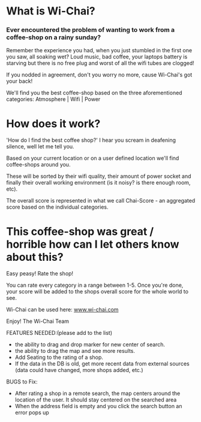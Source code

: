 # What is Wi-Chai?

### Ever encountered the problem of wanting to work from a coffee-shop on a rainy sunday?

Remember the experience you had, when you just stumbled in the first one you saw, all soaking wet?
Loud music, bad coffee, your laptops battery is starving but there is no free plug and worst of all the wifi tubes are clogged!

If you nodded in agreement, don't you worry no more,
cause Wi-Chai's got your back!

We'll find you the best coffee-shop based on the three aforementioned categories:
Atmosphere | Wifi | Power 


# How does it work?

'How do I find the best coffee shop?' I hear you scream in deafening silence, well let me tell you.

Based on your current location or on a user defined location we'll find coffee-shops around you.

These will be sorted by their wifi quality, their amount of power socket and finally their overall working environment (is it noisy? is there enough room, etc).

The overall score is represented in what we call Chai-Score - an aggregated score based on the individual categories.


# This coffee-shop was great / horrible how can I let others know about this?

Easy peasy! Rate the shop!

You can rate every category in a range between 1-5.
Once you're done, your score will be added to the shops overall score for the whole world to see.


Wi-Chai can be used here: www.wi-chai.com

Enjoy!
The Wi-Chai Team

FEATURES NEEDED:(please add to the list)
- the ability to drag and drop marker for new center of search. 
- the ability to drag the map and see more results. 
- Add Seating to the rating of a shop.
- If the data in the DB is old, get more recent data from external sources (data could have changed, more shops added, etc.)

BUGS to Fix:
- After rating a shop in a remote search, the map centers around the location of the user. It should stay centered on the searched area
- When the address field is empty and you click the search button an error pops up
